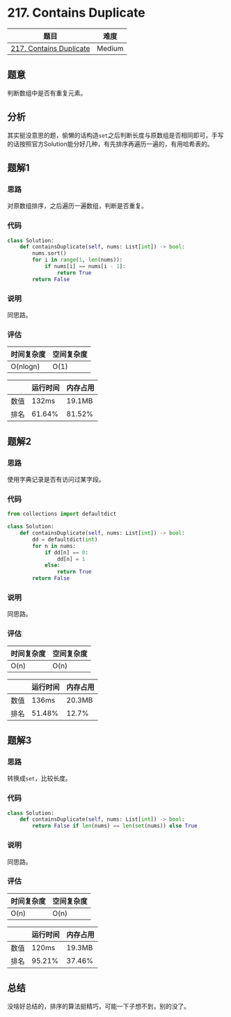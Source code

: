 # 217. Contains Duplicate

| 题目 | 难度 |
| ---- | ---- |
| [217. Contains Duplicate](https://leetcode.com/problems/contains-duplicate/) | Medium |

## 题意

判断数组中是否有重复元素。

## 分析

其实挺没意思的题，偷懒的话构造`set`之后判断长度与原数组是否相同即可，手写的话按照官方Solution能分好几种，有先排序再遍历一遍的，有用哈希表的。

## 题解1

### 思路

对原数组排序，之后遍历一遍数组，判断是否重复。

### 代码

```python
class Solution:
    def containsDuplicate(self, nums: List[int]) -> bool:
        nums.sort()
        for i in range(1, len(nums)):
            if nums[i] == nums[i - 1]:
                return True
        return False
```

### 说明

同思路。

### 评估

| 时间复杂度 | 空间复杂度 |
| ---- | ---- |
| O(nlogn) | O(1) |

| | 运行时间 | 内存占用 |
| ---- | ---- | ---- |
| 数值 | 132ms | 19.1MB |
| 排名 | 61.64% | 81.52% |

## 题解2

### 思路

使用字典记录是否有访问过某字段。

### 代码

```python
from collections import defaultdict

class Solution:
    def containsDuplicate(self, nums: List[int]) -> bool:
        dd = defaultdict(int)
        for n in nums:
            if dd[n] == 0:
                dd[n] = 1
            else:
                return True
        return False
```

### 说明

同思路。

### 评估

| 时间复杂度 | 空间复杂度 |
| ---- | ---- |
| O(n) | O(n) |

| | 运行时间 | 内存占用 |
| ---- | ---- | ---- |
| 数值 | 136ms | 20.3MB |
| 排名 | 51.48% | 12.7% |

## 题解3

### 思路

转换成`set`，比较长度。

### 代码

```python
class Solution:
    def containsDuplicate(self, nums: List[int]) -> bool:
        return False if len(nums) == len(set(nums)) else True
```

### 说明

同思路。

### 评估

| 时间复杂度 | 空间复杂度 |
| ---- | ---- |
| O(n) | O(n) |

| | 运行时间 | 内存占用 |
| ---- | ---- | ---- |
| 数值 | 120ms | 19.3MB |
| 排名 | 95.21% | 37.46% |

## 总结

没啥好总结的，排序的算法挺精巧，可能一下子想不到，别的没了。

